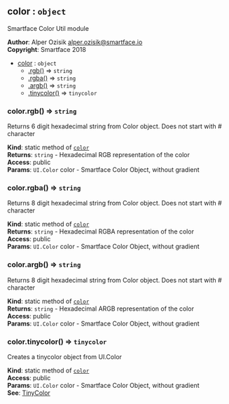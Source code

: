 <a name="module_color"></a>

## color : <code>object</code>
Smartface Color Util module

**Author**: Alper Ozisik <alper.ozisik@smartface.io>  
**Copyright**: Smartface 2018  

* [color](#module_color) : <code>object</code>
    * [.rgb()](#module_color.rgb) ⇒ <code>string</code>
    * [.rgba()](#module_color.rgba) ⇒ <code>string</code>
    * [.argb()](#module_color.argb) ⇒ <code>string</code>
    * [.tinycolor()](#module_color.tinycolor) ⇒ <code>tinycolor</code>

<a name="module_color.rgb"></a>

### color.rgb() ⇒ <code>string</code>
Returns 6 digit hexadecimal string from Color object. Does not start with # character

**Kind**: static method of [<code>color</code>](#module_color)  
**Returns**: <code>string</code> - Hexadecimal RGB representation of the color  
**Access**: public  
**Params**: <code>UI.Color</code> color - Smartface Color Object, without gradient  
<a name="module_color.rgba"></a>

### color.rgba() ⇒ <code>string</code>
Returns 8 digit hexadecimal string from Color object. Does not start with # character

**Kind**: static method of [<code>color</code>](#module_color)  
**Returns**: <code>string</code> - Hexadecimal RGBA representation of the color  
**Access**: public  
**Params**: <code>UI.Color</code> color - Smartface Color Object, without gradient  
<a name="module_color.argb"></a>

### color.argb() ⇒ <code>string</code>
Returns 8 digit hexadecimal string from Color object. Does not start with # character

**Kind**: static method of [<code>color</code>](#module_color)  
**Returns**: <code>string</code> - Hexadecimal ARGB representation of the color  
**Access**: public  
**Params**: <code>UI.Color</code> color - Smartface Color Object, without gradient  
<a name="module_color.tinycolor"></a>

### color.tinycolor() ⇒ <code>tinycolor</code>
Creates a tinycolor object from UI.Color

**Kind**: static method of [<code>color</code>](#module_color)  
**Access**: public  
**Params**: <code>UI.Color</code> color - Smartface Color Object, without gradient  
**See**: [TinyColor](https://github.com/bgrins/TinyColor)  
